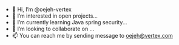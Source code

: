 - 👋 Hi, I’m @oejeh-vertex
- 👀 I’m interested in open projects...
- 🌱 I’m currently learning Java spring security...
- 💞️ I’m looking to collaborate on ...
- 📫 You can reach me by sending message to oejeh@vertex.com

<!---
oejeh-vertex/oejeh-vertex is a ✨ special ✨ repository because its `README.md` (this file) appears on your GitHub profile.
You can click the Preview link to take a look at your changes.
--->
